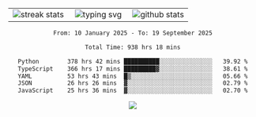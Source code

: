 <div align="center">
  <table style="border: none;" border="0" cellspacing="0" cellpadding="0">
    <tr>
      <td align="center" width="33%">
        <img src="https://github-readme-streak-stats.herokuapp.com/?user=kurtismassey&theme=tokyonight&hide_border=true" alt="streak stats" />
      </td>
      <td align="center" width="33%">
        <img src="https://readme-typing-svg.herokuapp.com/?font=Fira+Code&weight=600&size=15&duration=4000&pause=1000&color=00FF00&center=true&vCenter=true&random=false&width=150&lines=Hey%2C+I%27m+Kurtis!" alt="typing svg" />
      </td>
      <td align="center" width="33%">
        <img src="https://github-readme-stats.vercel.app/api?username=kurtismassey&show_icons=true&theme=tokyonight&hide_title=true" alt="github stats" />
      </td>
    </tr>
  </table>
</div>
<div align="center">

<!--START_SECTION:waka-->

```txt
From: 10 January 2025 - To: 19 September 2025

Total Time: 938 hrs 18 mins

Python        378 hrs 42 mins ██████████░░░░░░░░░░░░░░░   39.92 %
TypeScript    366 hrs 17 mins █████████▓░░░░░░░░░░░░░░░   38.61 %
YAML          53 hrs 43 mins  █▒░░░░░░░░░░░░░░░░░░░░░░░   05.66 %
JSON          26 hrs 26 mins  ▓░░░░░░░░░░░░░░░░░░░░░░░░   02.79 %
JavaScript    25 hrs 36 mins  ▓░░░░░░░░░░░░░░░░░░░░░░░░   02.70 %
```

<!--END_SECTION:waka-->

  <img src="https://github-readme-activity-graph.vercel.app/graph?username=kurtismassey&theme=tokyo-night&hide_border=true&custom_title=Contribution%20Graph" />

</div>